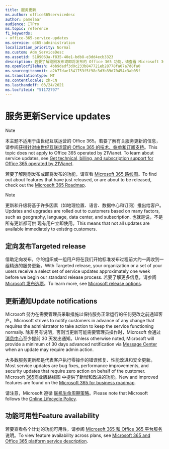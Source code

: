 ```yaml
---
title: 服务更新
ms.author: office365servicedesc
author: pamelaar
audience: ITPro
ms.topic: reference
f1_keywords:
- office-365-service-updates
ms.service: o365-administration
localization_priority: Normal
ms.custom: Adm_ServiceDesc
ms.assetid: 5189063a-f835-40e1-bdb8-e3dd4ecb3323
description: 若要了解刚刚发布或即将发布的 Office 365 功能，请查看 Microsoft 365 路线图。
ms.openlocfilehash: 4bb9dadf3d0c233b847721eb28778fa07a7d8fa0
ms.sourcegitcommit: a2b77dae1341753f5f98c3d3b39d70454c3ab05f
ms.translationtype: MT
ms.contentlocale: zh-CN
ms.lasthandoff: 03/24/2021
ms.locfileid: "51172797"
---
```

# <a name="service-updates"></a><span data-ttu-id="4a0f8-103">服务更新</span><span class="sxs-lookup"><span data-stu-id="4a0f8-103">Service updates</span></span>

> [!NOTE]
> <span data-ttu-id="4a0f8-p101">本主题不适用于由世纪互联运营的 Office 365。若要了解有关服务更新的信息，请参阅[获得针对由世纪互联运营的 Office 365 的技术、帐单和订阅支持](/microsoft-365/admin/contact-support-for-business-products)。</span><span class="sxs-lookup"><span data-stu-id="4a0f8-p101">This topic does not apply to Office 365 operated by 21Vianet. To learn about service updates, see [Get technical, billing, and subscription support for Office 365 operated by 21Vianet](/microsoft-365/admin/contact-support-for-business-products).</span></span> 
  
<span data-ttu-id="4a0f8-106">若要了解刚刚发布或即将发布的功能，请查看 [Microsoft 365 路线图](https://go.microsoft.com/fwlink/?LinkId=509914)。</span><span class="sxs-lookup"><span data-stu-id="4a0f8-106">To find out about features that have just released, or are about to be released, check out the [Microsoft 365 Roadmap](https://go.microsoft.com/fwlink/?LinkId=509914).</span></span>
  
> [!NOTE]
> <span data-ttu-id="4a0f8-107">更新和升级将基于许多因素（如地理位置、语言、数据中心和订阅）推出给客户。</span><span class="sxs-lookup"><span data-stu-id="4a0f8-107">Updates and upgrades are rolled out to customers based on many factors, such as geography, language, data center, and subscription.</span></span> <span data-ttu-id="4a0f8-108">也就是说，不是所有更新都可供 现有用户立即使用。</span><span class="sxs-lookup"><span data-stu-id="4a0f8-108">This means that not all updates are available immediately to existing customers.</span></span> 
  
## <a name="targeted-release"></a><span data-ttu-id="4a0f8-109">定向发布</span><span class="sxs-lookup"><span data-stu-id="4a0f8-109">Targeted release</span></span>

<span data-ttu-id="4a0f8-110">借助定向发布，你的组织或一组用户将在我们开始标准发布过程前大约一周收到一组精选的服务更新。</span><span class="sxs-lookup"><span data-stu-id="4a0f8-110">With Targeted release, your organization or a set of your users receive a select set of service updates approximately one week before we begin our standard release process.</span></span> <span data-ttu-id="4a0f8-111">若要了解更多信息，请参阅 [Microsoft 发布选项](/office365/admin/manage/release-options-in-office-365)。</span><span class="sxs-lookup"><span data-stu-id="4a0f8-111">To learn more, see [Microsoft release options](/office365/admin/manage/release-options-in-office-365).</span></span> 
  
## <a name="update-notifications"></a><span data-ttu-id="4a0f8-112">更新通知</span><span class="sxs-lookup"><span data-stu-id="4a0f8-112">Update notifications</span></span>

<span data-ttu-id="4a0f8-113">Microsoft 努力在需要管理员采取措施以保持服务正常运行的任何更改之前通知客户。</span><span class="sxs-lookup"><span data-stu-id="4a0f8-113">Microsoft strives to notify customers in advance of any change that requires the administrator to take action to keep the service functioning normally.</span></span> <span data-ttu-id="4a0f8-114">除非另有说明，否则当更新可能需要管理员操作时，Microsoft 会通过[消息中心](/office365/admin/manage/message-center)至少提前 30 天发出通知。</span><span class="sxs-lookup"><span data-stu-id="4a0f8-114">Unless otherwise noted, Microsoft will provide a minimum of 30 days advanced notification via [Message Center](/office365/admin/manage/message-center) when an update may require admin action.</span></span> 
  
<span data-ttu-id="4a0f8-115">大多数服务更新都是代表客户执行零操作的错误修复、性能改进和安全更新。</span><span class="sxs-lookup"><span data-stu-id="4a0f8-115">Most service updates are bug fixes, performance improvements, and security updates that require zero action on behalf of the customer.</span></span> <span data-ttu-id="4a0f8-116">Microsoft [365](https://roadmap.office.com/)商业版路线图 中提供了新增和改进的功能。</span><span class="sxs-lookup"><span data-stu-id="4a0f8-116">New and improved features are found on the [Microsoft 365 for business roadmap](https://roadmap.office.com/).</span></span>
  
<span data-ttu-id="4a0f8-117">请注意，Microsoft 遵循 [联机生命周期策略](https://support.microsoft.com/lifecycle#gp/osslpolicy)。</span><span class="sxs-lookup"><span data-stu-id="4a0f8-117">Please note that Microsoft follows the [Online Lifecycle Policy](https://support.microsoft.com/lifecycle#gp/osslpolicy).</span></span>
  
## <a name="feature-availability"></a><span data-ttu-id="4a0f8-118">功能可用性</span><span class="sxs-lookup"><span data-stu-id="4a0f8-118">Feature availability</span></span>

<span data-ttu-id="4a0f8-119">若要查看各个计划的功能可用性，请参阅 [Microsoft 365 和 Office 365 平台服务](office-365-platform-service-description.md)说明。</span><span class="sxs-lookup"><span data-stu-id="4a0f8-119">To view feature availability across plans, see [Microsoft 365 and Office 365 platform service description](office-365-platform-service-description.md).</span></span>
